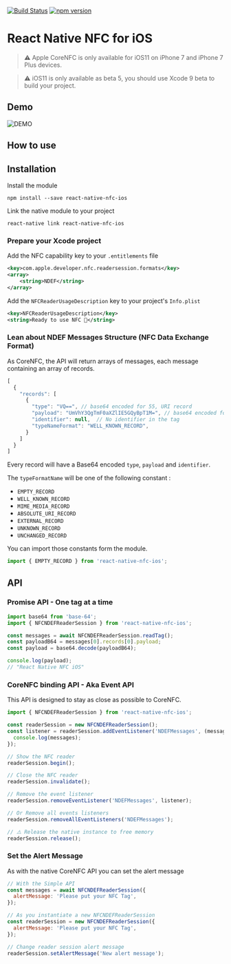 [![Build Status](https://travis-ci.org/barodeur/react-native-nfc-ios.svg?branch=master)](https://travis-ci.org/barodeur/react-native-nfc-ios)
[![npm version](https://badge.fury.io/js/react-native-nfc-ios.svg)](https://badge.fury.io/js/react-native-nfc-ios)

# React Native NFC for iOS

> ⚠️ Apple CoreNFC is only available for iOS11 on iPhone 7 and iPhone 7 Plus devices.

> ⚠️ iOS11 is only available as beta 5, you should use Xcode 9 beta to build your project.

## Demo

![DEMO](https://user-images.githubusercontent.com/303170/29473145-9b93f8b4-8424-11e7-93f8-e286580df1e6.gif)

## How to use

## Installation

Install the module
```
npm install --save react-native-nfc-ios
```

Link the native module to your project
```
react-native link react-native-nfc-ios
```

### Prepare your Xcode project

Add the NFC capability key to your `.entitlements` file
```xml
<key>com.apple.developer.nfc.readersession.formats</key>
<array>
    <string>NDEF</string>
</array>
```

Add the `NFCReaderUsageDescription` key to your project's `Info.plist`
```xml
<key>NFCReaderUsageDescription</key>
<string>Ready to use NFC 🚀</string>
```

### Lean about NDEF Messages Structure (NFC Data Exchange Format)

As CoreNFC, the API will return arrays of messages, each message containing an array of records.

```javascript
[
  {
    "records": [
      {
        "type": "VQ==", // base64 encoded for 55, URI record
        "payload": "UmVhY3QgTmF0aXZlIE5GQyBpT1M=", // base64 encoded for "React Native NFC iOS"
        "identifier": null,  // No identifier in the tag
        "typeNameFormat": "WELL_KNOWN_RECORD",
      }
    ]
  }
]
```

Every record will have a Base64 encoded `type`, `payload` and `identifier`.

The `typeFormatName` will be one of the following constant :

- `EMPTY_RECORD`
- `WELL_KNOWN_RECORD`
- `MIME_MEDIA_RECORD`
- `ABSOLUTE_URI_RECORD`
- `EXTERNAL_RECORD`
- `UNKNOWN_RECORD`
- `UNCHANGED_RECORD`

You can import those constants form the module.

```javascript
import { EMPTY_RECORD } from 'react-native-nfc-ios';
```

## API

### Promise API - One tag at a time

```javascript
import base64 from 'base-64';
import { NFCNDEFReaderSession } from 'react-native-nfc-ios';

const messages = await NFCNDEFReaderSession.readTag();
const payloadB64 = messages[0].records[0].payload;
const payload = base64.decode(payloadB64);

console.log(payload);
// "React Native NFC iOS"
```

### CoreNFC binding API - Aka Event API

This API is designed to stay as close as possible to CoreNFC.

```javascript
import { NFCNDEFReaderSession } from 'react-native-nfc-ios';

const readerSession = new NFCNDEFReaderSession();
const listener = readerSession.addEventListener('NDEFMessages', (messages) => {
  console.log(messages);
});

// Show the NFC reader
readerSession.begin();

// Close the NFC reader
readerSession.invalidate();

// Remove the event listener
readerSession.removeEventListener('NDEFMessages', listener);

// Or Remove all events listeners
readerSession.removeAllEventListeners('NDEFMessages');

// ⚠️ Release the native instance to free memory
readerSession.release();
```

### Set the Alert Message

As with the native CoreNFC API you can set the alert message 

```javascript
// With the Simple API
const messages = await NFCNDEFReaderSession({
  alertMessage: 'Please put your NFC Tag',
});

// As you instantiate a new NFCNDEFReaderSession
const readerSession = new NFCNDEFReaderSession({
  alertMessage: 'Please put your NFC Tag',
});

// Change reader session alert message
readerSession.setAlertMessage('New alert message');
```
